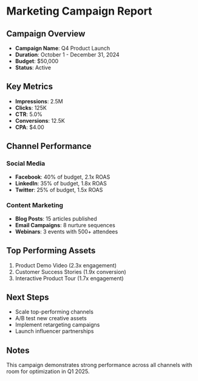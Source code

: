 # Marketing Campaign Report

## Campaign Overview
- **Campaign Name**: Q4 Product Launch
- **Duration**: October 1 - December 31, 2024
- **Budget**: $50,000
- **Status**: Active

## Key Metrics
- **Impressions**: 2.5M
- **Clicks**: 125K
- **CTR**: 5.0%
- **Conversions**: 12.5K
- **CPA**: $4.00

## Channel Performance

### Social Media
- **Facebook**: 40% of budget, 2.1x ROAS
- **LinkedIn**: 35% of budget, 1.8x ROAS
- **Twitter**: 25% of budget, 1.5x ROAS

### Content Marketing
- **Blog Posts**: 15 articles published
- **Email Campaigns**: 8 nurture sequences
- **Webinars**: 3 events with 500+ attendees

## Top Performing Assets
1. Product Demo Video (2.3x engagement)
2. Customer Success Stories (1.9x conversion)
3. Interactive Product Tour (1.7x engagement)

## Next Steps
- Scale top-performing channels
- A/B test new creative assets
- Implement retargeting campaigns
- Launch influencer partnerships

## Notes
This campaign demonstrates strong performance across all channels with room for optimization in Q1 2025. 